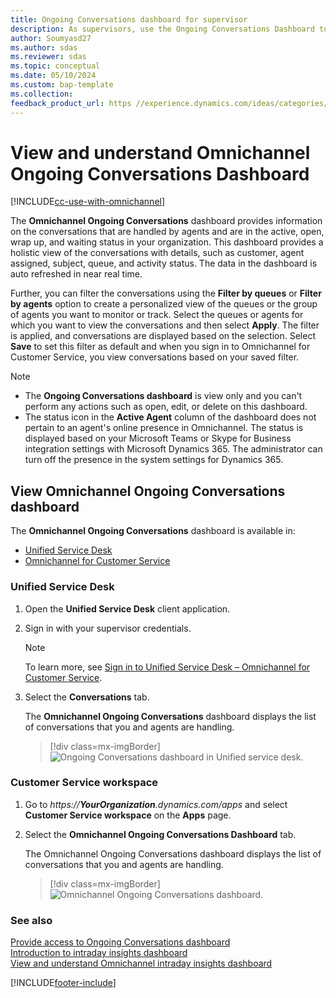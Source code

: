 ```yaml
---
title: Ongoing Conversations dashboard for supervisor
description: As supervisors, use the Ongoing Conversations Dashboard to view information about the conversations handled by agents.
author: Soumyasd27
ms.author: sdas
ms.reviewer: sdas
ms.topic: conceptual
ms.date: 05/10/2024
ms.custom: bap-template
ms.collection: 
feedback_product_url: https //experience.dynamics.com/ideas/categories/list/?category=a7f4a807-de3b-eb11-a813-000d3a579c38&forum=b68e50a6-88d9-e811-a96b-000d3a1be7ad
---
```


# View and understand Omnichannel Ongoing Conversations Dashboard

[!INCLUDE[cc-use-with-omnichannel](../../includes/cc-use-with-omnichannel.md)]

The **Omnichannel Ongoing Conversations** dashboard provides information on the conversations that are handled by agents and are in the active, open, wrap up, and waiting status in your organization. This dashboard provides a holistic view of the conversations with details, such as customer, agent assigned, subject, queue, and activity status. The data in the dashboard is auto refreshed in near real time.

Further, you can filter the conversations using the **Filter by queues** or **Filter by agents** option to create a personalized view of the queues or the group of agents you want to monitor or track. Select the queues or agents for which you want to view the conversations and then select **Apply**. The filter is applied, and conversations are displayed based on the selection. Select **Save** to set this filter as default and when you sign in to Omnichannel for Customer Service, you view conversations based on your saved filter.

> [!NOTE]
>
> - The **Ongoing Conversations dashboard** is view only and you can't perform any actions such as open, edit, or delete on this dashboard.
> - The status icon in the **Active Agent** column of the dashboard does not pertain to an agent's online presence in Omnichannel. The status is displayed based on your Microsoft Teams or Skype for Business integration settings with Microsoft Dynamics 365. The administrator can turn off the presence in the system settings for Dynamics 365.

## View Omnichannel Ongoing Conversations dashboard

The **Omnichannel Ongoing Conversations** dashboard is available in:

- [Unified Service Desk](#unified-service-desk)
- [Omnichannel for Customer Service](#customer-service-workspace)

### Unified Service Desk

1. Open the **Unified Service Desk** client application.

2. Sign in with your supervisor credentials.

    > [!NOTE]
    > To learn more, see [Sign in to Unified Service Desk – Omnichannel for Customer Service](../../unified-service-desk/oc-usd/signin-unified-service-desk-omnichannel.md).

3. Select the **Conversations** tab.

    The **Omnichannel Ongoing Conversations** dashboard displays the list of conversations that you and agents are handling.

    > [!div class=mx-imgBorder]
    > ![Ongoing Conversations dashboard in Unified service desk.](../media/supervisor-usd-ongoing-conversations-dashboard.png "Ongoing Conversations dashboard in Unified service desk")
  
### Customer Service workspace

1. Go to *https://**YourOrganization**.dynamics.com/apps* and select **Customer Service workspace** on the **Apps** page.

2. Select the **Omnichannel Ongoing Conversations Dashboard** tab.

    The Omnichannel Ongoing Conversations dashboard displays the list of conversations that you and agents are handling. 

    > [!div class=mx-imgBorder]
    > ![Omnichannel Ongoing Conversations dashboard.](../media/supervisor-ongoing-conversations-dashboard.png "Omnichannel Ongoing Conversations dashboard")

### See also

[Provide access to Ongoing Conversations dashboard](../administer/configure-ongoing-conversations-dashbaord.md)  
[Introduction to intraday insights dashboard](../implement/intraday-insights-dashboard.md)  
[View and understand Omnichannel intraday insights dashboard](../implement/intraday-insights-dashboard.md)  

[!INCLUDE[footer-include](../../includes/footer-banner.md)]
